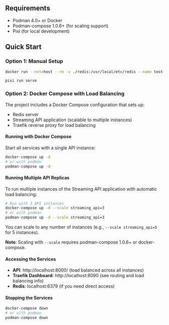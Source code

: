 ## Requirements

- Podman 4.0+ or Docker
- Podman-compose 1.0.6+ (for scaling support)
- Pixi (for local development)

## Quick Start

### Option 1: Manual Setup

```sh
docker run --net=host --rm -v ./redis:/usr/local/etc/redis --name test-redis redis redis-server /usr/local/etc/redis/redis.conf

pixi run serve
```

### Option 2: Docker Compose with Load Balancing

The project includes a Docker Compose configuration that sets up:
- Redis server
- Streaming API application (scalable to multiple instances)
- Traefik reverse proxy for load balancing

#### Running with Docker Compose

Start all services with a single API instance:
```sh
docker-compose up -d
# or with podman
podman-compose up -d
```

#### Running Multiple API Replicas

To run multiple instances of the Streaming API application with automatic load balancing:

```sh
# Run with 3 API instances
docker-compose up -d --scale streaming_api=3
# or with podman
podman-compose up -d --scale streaming_api=3
```

You can scale to any number of instances (e.g., `--scale streaming_api=5` for 5 instances).

**Note**: Scaling with `--scale` requires podman-compose 1.0.6+ or docker-compose.

#### Accessing the Services

- **API**: http://localhost:8000/ (load balanced across all instances)
- **Traefik Dashboard**: http://localhost:8090 (see routing and load balancing info)
- **Redis**: localhost:6379 (if you need direct access)

#### Stopping the Services

```sh
docker-compose down
# or with podman
podman-compose down
```
